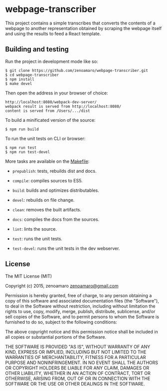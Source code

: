 webpage-transcriber
==================

This project contains a simple transcribes that converts the contents of a webpage to another representation obtained by scraping the webpage itself and using the results to feed a React template.


Building and testing
--------------------
Run the project in development mode like so:

    $ git clone https://github.com/zenoamaro/webpage-transcriber.git
    $ cd webpage-transcriber
    $ npm install
    $ make devel

Then open the address in your browser of choice:

    http://localhost:8080/webpack-dev-server/
    webpack result is served from http://localhost:8080/
    content is served from /Users/.../dist

To build a minificated version of the source:

    $ npm run build

To run the unit tests on CLI or browser:

    $ npm run test
    $ npm run test-devel

More tasks are available on the [Makefile](Makefile):

  - `prepublish`: tests, rebuilds dist and docs.
  - `compile`: compiles sources to ES5.
  - `build`: builds and optimizes distributables.
  - `devel`: rebuilds on file change.
  - `clean`: removes the built artifacts.

  - `docs`: compiles the docs from the sources.
  - `lint`: lints the source.
  - `test`: runs the unit tests.
  - `test-devel`: runs the unit tests in the dev webserver.


License
-------
The MIT License (MIT)

Copyright (c) 2015, zenoamaro <zenoamaro@gmail.com>

Permission is hereby granted, free of charge, to any person obtaining a copy of this software and associated documentation files (the "Software"), to deal in the Software without restriction, including without limitation the rights to use, copy, modify, merge, publish, distribute, sublicense, and/or sell copies of the Software, and to permit persons to whom the Software is furnished to do so, subject to the following conditions:

The above copyright notice and this permission notice shall be included in all copies or substantial portions of the Software.

THE SOFTWARE IS PROVIDED "AS IS", WITHOUT WARRANTY OF ANY KIND, EXPRESS OR IMPLIED, INCLUDING BUT NOT LIMITED TO THE WARRANTIES OF MERCHANTABILITY, FITNESS FOR A PARTICULAR PURPOSE AND NONINFRINGEMENT. IN NO EVENT SHALL THE AUTHORS OR COPYRIGHT HOLDERS BE LIABLE FOR ANY CLAIM, DAMAGES OR OTHER LIABILITY, WHETHER IN AN ACTION OF CONTRACT, TORT OR OTHERWISE, ARISING FROM, OUT OF OR IN CONNECTION WITH THE SOFTWARE OR THE USE OR OTHER DEALINGS IN THE SOFTWARE.
